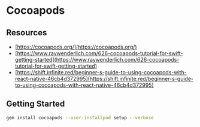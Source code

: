 # Cocoapods

## Resources

* [https://cocoapods.org/](https://cocoapods.org/)
* [https://www.raywenderlich.com/626-cocoapods-tutorial-for-swift-getting-started](https://www.raywenderlich.com/626-cocoapods-tutorial-for-swift-getting-started)
* [https://shift.infinite.red/beginner-s-guide-to-using-cocoapods-with-react-native-46cb4d372995](https://shift.infinite.red/beginner-s-guide-to-using-cocoapods-with-react-native-46cb4d372995)

## Getting Started

```bash
gem install cocoapods --user-installpod setup --verbose
```

